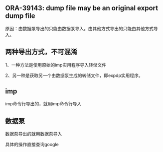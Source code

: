 

## ORA-39143: dump file may be an original export dump file

原因：由数据泵导出的只能由数据泵导入。由其他方式导出的只能由其他方式导入。

## 两种导出方式，不可混淆

1、一种方法是使用原始的imp实用程序导入转储文件

2、另一种是获取另一个由数据泵生成的转储文件，即expdp实用程序。

## imp

imp命令行导出的，就用imp命令行导入

## 数据泵

数据泵导出的就用数据泵导入

具体的操作直接查询google






